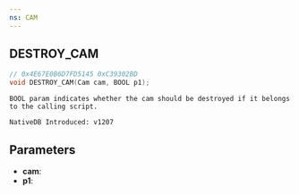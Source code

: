 ```yaml
---
ns: CAM
---
```

## DESTROY_CAM

```c
// 0x4E67E0B6D7FD5145 0xC39302BD
void DESTROY_CAM(Cam cam, BOOL p1);
```

```
BOOL param indicates whether the cam should be destroyed if it belongs to the calling script.

NativeDB Introduced: v1207
```

## Parameters
* **cam**:
* **p1**:
